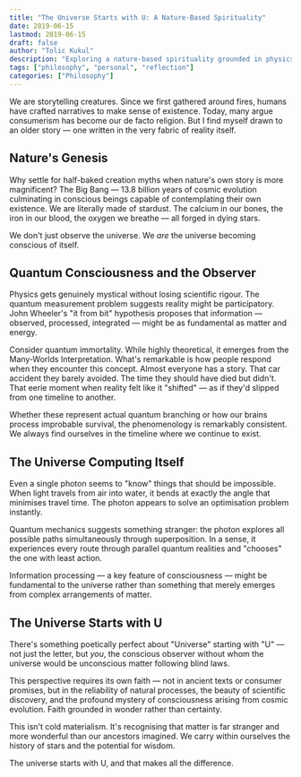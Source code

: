 ```yaml
---
title: "The Universe Starts with U: A Nature-Based Spirituality"
date: 2019-06-15
lastmod: 2019-06-15
draft: false
author: "Tolic Kukul"
description: "Exploring a nature-based spirituality grounded in physics, quantum consciousness, and the profound mystery of conscious existence in a participatory universe."
tags: ["philosophy", "personal", "reflection"]
categories: ["Philosophy"]
---
```


We are storytelling creatures. Since we first gathered around fires, humans have crafted narratives to make sense of existence. Today, many argue consumerism has become our de facto religion. But I find myself drawn to an older story — one written in the very fabric of reality itself.

## Nature's Genesis

Why settle for half-baked creation myths when nature's own story is more magnificent? The Big Bang — 13.8 billion years of cosmic evolution culminating in conscious beings capable of contemplating their own existence. We are literally made of stardust. The calcium in our bones, the iron in our blood, the oxygen we breathe — all forged in dying stars.

We don't just observe the universe. We *are* the universe becoming conscious of itself.

## Quantum Consciousness and the Observer

Physics gets genuinely mystical without losing scientific rigour. The quantum measurement problem suggests reality might be participatory. John Wheeler's "it from bit" hypothesis proposes that information — observed, processed, integrated — might be as fundamental as matter and energy.

Consider quantum immortality. While highly theoretical, it emerges from the Many-Worlds Interpretation. What's remarkable is how people respond when they encounter this concept. Almost everyone has a story. That car accident they barely avoided. The time they should have died but didn't. That eerie moment when reality felt like it "shifted" — as if they'd slipped from one timeline to another.

Whether these represent actual quantum branching or how our brains process improbable survival, the phenomenology is remarkably consistent. We always find ourselves in the timeline where we continue to exist.

## The Universe Computing Itself

Even a single photon seems to "know" things that should be impossible. When light travels from air into water, it bends at exactly the angle that minimises travel time. The photon appears to solve an optimisation problem instantly.

Quantum mechanics suggests something stranger: the photon explores all possible paths simultaneously through superposition. In a sense, it experiences every route through parallel quantum realities and "chooses" the one with least action.

Information processing — a key feature of consciousness — might be fundamental to the universe rather than something that merely emerges from complex arrangements of matter.

## The Universe Starts with U

There's something poetically perfect about "Universe" starting with "U" — not just the letter, but *you*, the conscious observer without whom the universe would be unconscious matter following blind laws.

This perspective requires its own faith — not in ancient texts or consumer promises, but in the reliability of natural processes, the beauty of scientific discovery, and the profound mystery of consciousness arising from cosmic evolution. Faith grounded in wonder rather than certainty.

This isn't cold materialism. It's recognising that matter is far stranger and more wonderful than our ancestors imagined. We carry within ourselves the history of stars and the potential for wisdom.

The universe starts with U, and that makes all the difference.
